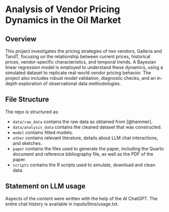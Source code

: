 # Analysis of Vendor Pricing Dynamics in the Oil Market

## Overview

This project investigates the pricing strategies of two vendors, Galleria and TandT, focusing on the relationship between current prices, historical prices, vendor-specific characteristics, and temporal trends. A Bayesian linear regression model is employed to understand these dynamics, using a simulated dataset to replicate real-world vendor pricing behavior. The project also includes robust model validation, diagnostic checks, and an in-depth exploration of observational data methodologies.

## File Structure

The repo is structured as:

-   `data/raw_data` contains the raw data as obtained from [@hammer].
-   `data/analysis_data` contains the cleaned dataset that was constructed.
-   `model` contains fitted models. 
-   `other` contains relevant literature, details about LLM chat interactions, and sketches.
-   `paper` contains the files used to generate the paper, including the Quarto document and reference bibliography file, as well as the PDF of the paper. 
-   `scripts` contains the R scripts used to simulate, download and clean data.


## Statement on LLM usage

Aspects of the content were written with the help of the AI ChatGPT. The entire chat history is available in inputs/llms/usage.txt.
